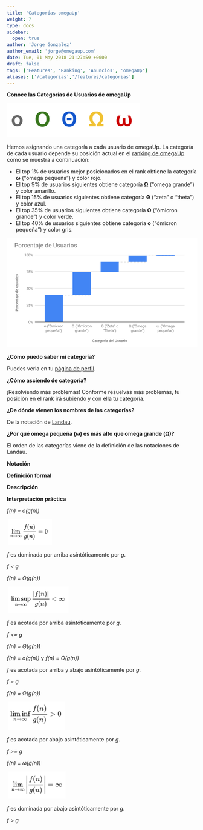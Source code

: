 ```yaml
---
title: 'Categorías omegaUp'
weight: 7
type: docs
sidebar:
  open: true
author: 'Jorge Gonzalez'
author_email: 'jorge@omegaup.com'
date: Tue, 01 May 2018 21:27:59 +0000
draft: false
tags: ['Features', 'Ranking', 'Anuncios', 'omegaUp']
aliases: ['/categorias','/features/categorias']
---
```


**Conoce las Categorías de Usuarios de omegaUp**

[![](/images/categorias.png)](/images/categorias.png)

Hemos asignando una categoría a cada usuario de omegaUp. La categoría de cada usuario depende su posición actual en el [ranking de omegaUp](https://omegaup.com/rank/) como se muestra a continuación:

*   El top 1% de usuarios mejor posicionados en el rank obtiene la categoría **ω** (“omega pequeña”) y color rojo.
*   El top 9% de usuarios siguientes obtiene categoría **Ω** (“omega grande”) y color amarillo.
*   El top 15% de usuarios siguientes obtiene categoría **Θ** (“zeta” o “theta”) y color azul.
*   El top 35% de usuarios siguientes obtiene categoría **Ο** (“ómicron grande”) y color verde.
*   El top 40% de usuarios siguientes obtiene categoría **ο** (“ómicron pequeña”) y color gris.

[![](/images/plot.png)](/images/plot.png)

**¿Cómo puedo saber mi categoría?**

Puedes verla en tu [página de perfil](https://omegaup.com/profile/).

**¿Cómo asciendo de categoría?**

¡Resolviendo más problemas! Conforme resuelvas más problemas, tu posición en el rank irá subiendo y con ella tu categoría.

**¿De dónde vienen los nombres de las categorías?**

De la notación de [Landau](https://es.wikipedia.org/wiki/Notaci%C3%B3n_de_Landau).

**¿Por qué omega pequeña (****ω****) es más alto que omega grande (****Ω****)?**

El orden de las categorías viene de la definición de las notaciones de Landau.

**Notación**

**Definición formal**

**Descripción**

**Interpretación práctica**

_f(n) = o(g(n))_

 [![](/images/1.png)](/images/1.png)

_f_ es dominada por arriba asintóticamente por _g_.

_f < g_

_f(n) = O(g(n))_

 [![](/images/2.png)](/images/2.png)

_f_ es acotada por arriba asintóticamente por _g_.

_f <= g_

_f(n) = Θ(g(n))_

_f(n) = o(g(n))_ y _f(n) = O(g(n))_

_f_ es acotada por arriba y abajo asintóticamente por _g_.

_f = g_

_f(n) = Ω(g(n))_

 [![](/images/4.png)](/images/4.png)

_f_ es acotada por abajo asintóticamente por _g_.

_f >= g_

_f(n) = ω(g(n))_

 [![](/images/5.png)](/images/5.png)

_f_ es dominada por abajo asintóticamente por _g_.

_f > g_